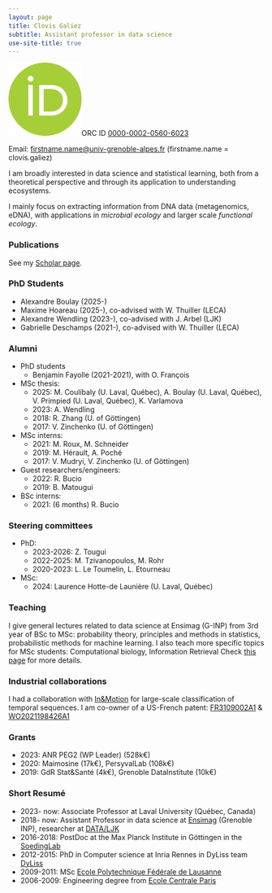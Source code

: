 ```yaml
---
layout: page
title: Clovis Galiez
subtitle: Assistant professor in data science
use-site-title: true
---
```




<img src="orcid.logo.icon.svg">ORC ID <a href="https://orcid.org/0000-0002-0560-6023">0000-0002-0560-6023</a>

Email: firstname.name@univ-grenoble-alpes.fr (firstname.name = clovis.galiez)


I am broadly interested in data science and statistical learning, both from a theoretical perspective and through its application to understanding ecosystems.

I mainly focus on extracting information from DNA data (metagenomics, eDNA), with applications in *microbial ecology* and larger scale *functional ecology*.

### Publications
See my [Scholar page](https://scholar.google.com/citations?user=vmTnjSYAAAAJ).



### PhD Students
* Alexandre Boulay (2025-)
* Maxime Hoareau (2025-), co-advised with W. Thuiller (LECA)
* Alexandre Wendling (2023-), co-advised with J. Arbel (LJK)
* Gabrielle Deschamps (2021-), co-advised with W. Thuiller (LECA)

### Alumni
* PhD students
	* Benjamin Fayolle (2021-2021), with O. François
* MSc thesis:
	* 2025: M. Coulibaly (U. Laval, Québec), A. Boulay (U. Laval, Québec), V. Primpied (U. Laval, Québec), K. Varlamova
	* 2023: A. Wendling
	* 2018: R. Zhang (U. of Göttingen)
	* 2017: V. Zinchenko (U. of Göttingen)
* MSc interns:
	* 2021: M. Roux, M. Schneider
	* 2019: M. Hérault, A. Poché
	* 2017: V. Mudryi, V. Zinchenko (U. of Göttingen)
* Guest researchers/engineers:
	* 2022: R. Bucio
	* 2019: B. Matougui
* BSc interns:
	* 2021: (6 months) R. Bucio 

### Steering committees
* PhD:
	* 2023-2026: Z. Tougui
	* 2022-2025: M. Tzivanopoulos, M. Rohr
	* 2020-2023: L. Le Toumelin, L. Etourneau
* MSc: 
	* 2024: Laurence Hotte-de Launière (U. Laval, Québec)


### Teaching
I give general lectures related to data science at Ensimag (G-INP) from 3rd year of BSc to MSc: probability theory, principles and methods in statistics, probabilistic methods for machine learning.
I also teach more specific topics for MSc students: Computational biology, Information Retrieval
Check [this page](currentteaching.md) for more details.


### Industrial collaborations
I had a collaboration with [In&Motion](https://www.inemotion.com/en/) for large-scale classification of temporal sequences.
I am co-owner of a US-French patent: [FR3109002A1](https://patents.google.com/patent/FR3109002A1) & [WO2021198426A1](https://patents.google.com/patent/WO2021198426A1)

### Grants
* 2023: ANR PEG2 (WP Leader) (528k€)
* 2020: Maimosine (17k€), PersyvalLab (108k€)
* 2019: GdR Stat&Santé (4k€), Grenoble DataInstitute (10k€)

### Short Resumé
* 2023- now: Associate Professor at Laval University (Québec, Canada)
* 2018- now: Assistant Professor in data science at [Ensimag](http://ensimag.grenoble-inp.fr/en) (Grenoble INP), researcher at [DATA/LJK](https://ljk.imag.fr/Statistique/index_en.html)
* 2016-2018: PostDoc at the Max Planck Institute in Göttingen in the [SoedingLab](http://www.mpibpc.mpg.de/soeding)
* 2012-2015: PhD in Computer science at Inria Rennes in DyLiss team [DyLiss](http://www.irisa.fr/dyliss/)
* 2009-2011: MSc [Ecole Polytechnique Fédérale de Lausanne](https://www.epfl.ch/)
* 2006-2009: Engineering degree from [Ecole Centrale Paris](http://www.centralesupelec.fr/)


